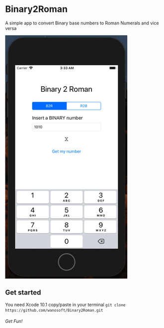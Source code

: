 # Binary2Roman
A simple app to convert Binary base numbers to Roman Numerals and vice versa

![alt text](https://github.com/wanosoft/Binary2Roman/blob/master/launch.png "Example")

## Get started
You need Xcode 10.1
copy/paste in your terminal `git clone https://github.com/wanosoft/Binary2Roman.git`

###### Get Fun!
